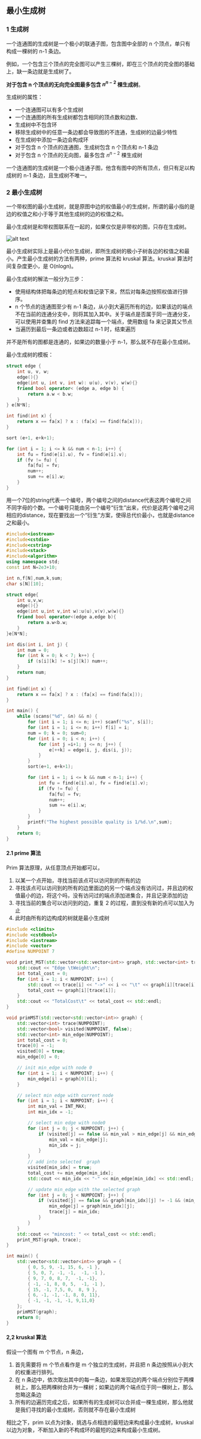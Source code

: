 ## 最小生成树


### 1 生成树

一个连通图的生成树是一个极小的联通子图，包含图中全部的 n 个顶点，单只有构成一棵树的 n-1 条边。

例如，一个包含三个顶点的完全图可以产生三棵树，即在三个顶点的完全图的基础上，缺一条边就是生成树了。

**对于包含 n 个顶点的无向完全图最多包含 $n^{n-2}$ 棵生成树**。


生成树的属性：

* 一个连通图可以有多个生成树
* 一个连通图的所有生成树都包含相同的顶点数和边数、
* 生成树中不包含环
* 移除生成树中的任意一条边都会导致图的不连通，生成树的边最少特性
* 在生成树中添加一条边会构成环
* 对于包含 n 个顶点的连通图，生成树包含 n 个顶点和 n-1 条边
* 对于包含 n 个顶点的无向图，最多包含 $n^{n-2}$ 棵生成树

一个连通图的生成树是一个极小连通子图，他含有图中的所有顶点，但只有足以构成树的 n-1 条边，且生成树不唯一。




### 2 最小生成树

一个带权图的最小生成树，就是原图中边的权值最小的生成树，所谓的最小指的是边的权值之和小于等于其他生成树的边的权值之和。

最小生成树是和带权图联系在一起的，如果仅仅是非带权的图，只存在生成树。

![alt text](image.png)

最小生成树实际上是最小代价生成树，即所生成树的极小子树各边的权值之和最小。产生最小生成树的方法有两种，prime 算法和 kruskal 算法。kruskal 算法时间复杂度更小，是 O(nlogn)。

最小生成树的解法一般分为三步：

* 使用结构体把每条边的短点和权值记录下来，然后对每条边按照权值进行排序。
* n 个节点的连通图至少有 n-1 条边，从小到大遍历所有的边，如果该边的端点不在当前的连通分支中，则将其加入其中。关于端点是否属于同一连通分支，可以使用并查集的 find 方法来追踪每一个端点，使用数组 fa 来记录其父节点
* 当遍历到最后一条边或者边数超过 n-1 时，结束遍历

并不是所有的图都是连通的，如果边的数量小于 n-1，那么就不存在最小生成树。

最小生成树的模板：

```cpp
struct edge {
    int u, v, w;
    edge(){}
    edge(int u, int v, int w): u(u), v(v), w(w){}
    friend bool operator< (edge a, edge b) {
        return a.w < b.w;
    }
} e[N*N];

int find(int x) {
    return x == fa[x] ? x : (fa[x] == find(fa[x]));
}

sort (e+1, e+k+1);

for (int i = 1; i <= k && num < n-1; i++) {
    int fu = find(e[i].u), fv = find(e[i].v);
    if (fv != fu) {
        fa[fu] = fv;
        num++;
        sum += e[i].w;
    }
}
```

用一个7位的string代表一个编号，两个编号之间的distance代表这两个编号之间不同字母的个数。一个编号只能由另一个编号“衍生”出来，代价是这两个编号之间相应的distance，现在要找出一个“衍生”方案，使得总代价最小，也就是distance之和最小。

```cpp
#include<iostream>
#include<cstdio>
#include<cstring>
#include<stack>
#include<algorithm>
using namespace std;
const int N=2e3+10;

int n,f[N],num,k,sum;
char s[N][10];

struct edge{
	int u,v,w;
	edge(){}
	edge(int u,int v,int w):u(u),v(v),w(w){}
	friend bool operator<(edge a,edge b){
		return a.w<b.w;
	}
}e[N*N];

int dis(int i, int j) {
    int num = 0;
    for (int k = 0; k < 7; k++) {
        if (s[i][k] != s[j][k]) num++;
    }
    return num;
}

int find(int x) {
    return x == fa[x] ? x : (fa[x] == find(fa[x]));
}

int main() {
    while (scans("%d", &n) && n) {
        for (int i = 1; i <= n; i++) scanf("%s", s[i]);
        for (int i = 1; i <= n; i++) f[i] = i;
        num = 0; k = 0; sum=0;
        for (int i = 0; i < n; i++) {
            for (int j =i+1; j <= n; j++) {
                e[++k] = edge(i, j, dis(i, j));
            }
        }
        sort(e+1, e+k+1);

        for (int i = 1; i <= k && num < n-1; i++) {
            int fu = find(e[i].u), fv = find(e[i].v);
            if (fv != fu) {
                fa[fu] = fv;
                num++;
                sum += e[i].w;
            }
        }
        printf("The highest possible quality is 1/%d.\n",sum);
    }
    return 0;
}
```






#### 2.1 prime 算法

Prim 算法原理，从任意顶点开始都可以，

1) 以某一个点开始，寻找当前该点可以访问到的所有的边
2) 寻找该点可以访问到的所有的边里面边的另一个端点没有访问过，并且边的权值最小的边，将这个吗，没有访问过的端点添加进集合，并且记录添加的边
3) 寻找当前的集合可以访问到的边，重复 2 的过程，直到没有新的点可以加入为止
4) 此时由所有的边构成的树就是最小生成树

```cpp
#include <climits>
#include <cstdbool>
#include <iostream>
#include <vector>
#define NUMPOINT 7

void print_MST(std::vector<std::vector<int>> graph, std::vector<int> trace) {
    std::cout << "Edge \tWeight\n";
    int total_cost = 0;
    for (int i = 1; i < NUMPOINT; i++) {
        std::cout << trace[i] << "->" << i << "\t" << graph[i][trace[i]] << std::endl;
        total_cost += graph[i][trace[i]];
    }
    std::cout << "TotalCost\t" << total_cost << std::endl;
}

void primMST(std::vector<std::vector<int>> graph) {
    std::vector<int> trace(NUMPOINT);
    std::vector<bool> visited(NUMPOINT, false);
    std::vector<int> min_edge(NUMPOINT);
    int total_cost = 0;
    trace[0] = -1;
    visited[0] = true;
    min_edge[0] = 0;

    // init min_edge with node 0
    for (int i = 1; i < NUMPOINT; i++) {
        min_edge[i] = graph[0][i];
    }

    // select min edge with current node
    for (int i = 1; i < NUMPOINT; i++) {
        int min_val = INT_MAX;
        int min_idx = -1;

        // select min edge with node0
        for (int j = 0; j < NUMPOINT; j++) {
            if (visited[j] == false && min_val > min_edge[j] && min_edge[j] != -1) {
                min_val = min_edge[j];
                min_idx = j;
            }
        }
        // add into selected  graph
        visited[min_idx] = true;
        total_cost += min_edge[min_idx];
        std::cout << min_idx << "-" << min_edge[min_idx] << std::endl;

        // update min_edge with the selected graph
        for (int j = 0; j < NUMPOINT; j++) {
            if (visited[j] == false && graph[min_idx][j] != -1 && (min_edge[j] == -1 || min_edge[j] > graph[min_idx][j])) {
                min_edge[j] = graph[min_idx][j];
                trace[j] = min_idx;
            }
        }
    }
    std::cout << "mincost: " << total_cost << std::endl;
    print_MST(graph, trace);
}

int main() {
    std::vector<std::vector<int>> graph = {
        { 0, 5, 9, -1, 15, 6, -1 },
        { 5, 0, 7, -1, -1,  -1, -1 },
        { 9, 7, 0, 8, 7,  -1, -1},
        { -1, -1, 8, 0, 5,  -1, -1 },
        { 15, -1, 7,5, 0,  8, 9 },
        { 6, -1, -1, -1, 8, 0, 11},
        { -1, -1, -1, -1, 9,11,0}
    };
    primMST(graph);
    return 0;
}
```


#### 2,2 kruskal 算法

假设一个图有 m 个节点，n 条边，

1) 首先需要将 m 个节点看作是 m 个独立的生成树，并且把 n 条边按照从小到大的权重进行排列。
2) 在 n 条边中，依次取出其中的每一条边，如果发现边的两个端点分别位于两棵树上，那么把两棵树合并为一棵树；如果边的两个端点位于同一棵树上，那么忽略这条边
3) 所有的边遍历完成之后，如果所有的生成树可以合并成一棵生成树，那么他就是我们寻找的最小生成树，否则就不存在最小生成树


相比之下，prim 以点为对象，挑选与点相连的最短边来构成最小生成树，kruskal 以边为对象，不断加入新的不构成环的最短的边来构成最小生成树。


```cpp

```
